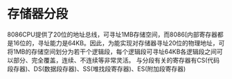 # 存储器分段

​	8086CPU提供了20位的地址总线，可寻址1MB存储空间，而8086[内部寄存器都是16位的，寻址能力是64KB。因此，为能实现对存储器寻址20位的物理地址，可将1MB的存储空间划分为若干个逻辑段，每个逻辑段可寻址64KB
​	各逻辑段之间可以部分、完全覆盖，连续、不连续等非常灵活。
​	与分段有关的寄存器有CS(代码段存器)、DS(数据段存器)、SS(堆找段寄存器)、ES(附加段寄存器)